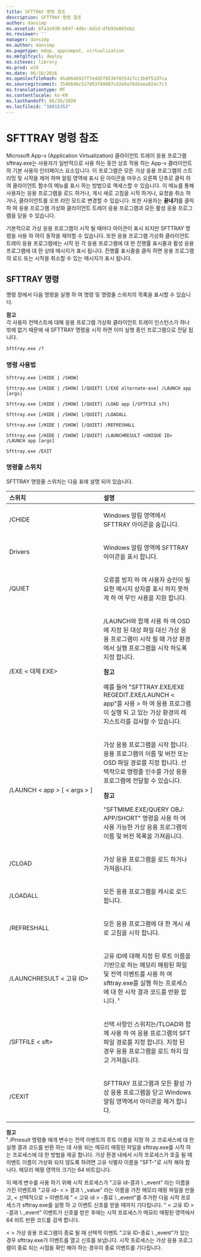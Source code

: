 ```yaml
---
title: SFTTRAY 명령 참조
description: SFTTRAY 명령 참조
author: dansimp
ms.assetid: 6fa3a939-b047-4d6c-bd1d-dfb93e065eb2
ms.reviewer: ''
manager: dansimp
ms.author: dansimp
ms.pagetype: mdop, appcompat, virtualization
ms.mktglfcycl: deploy
ms.sitesec: library
ms.prod: w10
ms.date: 06/16/2016
ms.openlocfilehash: 45a664b91ff7edd5f8536f035417cc3b0f52d7ca
ms.sourcegitcommit: 354664bc527d93f80687cd2eba70d1eea024c7c3
ms.translationtype: MT
ms.contentlocale: ko-KR
ms.lasthandoff: 06/26/2020
ms.locfileid: "10815353"
---
```

# SFTTRAY 명령 참조


Microsoft App-v (Application Virtualization) 클라이언트 트레이 응용 프로그램 sfttray.exe는 사용자가 일반적으로 사용 하는 동안 상호 작용 하는 App-v 클라이언트의 기본 사용자 인터페이스 요소입니다. 이 프로그램은 모든 가상 응용 프로그램의 스트리밍 및 시작을 제어 하며 알림 영역에 표시 된 아이콘을 마우스 오른쪽 단추로 클릭 하 여 클라이언트 함수의 메뉴를 표시 하는 방법으로 액세스할 수 있습니다. 이 메뉴를 통해 사용자는 응용 프로그램을 로드 하거나, 게시 새로 고침을 시작 하거나, 요청을 취소 하거나, 클라이언트를 오프 라인 모드로 변경할 수 있습니다. 또한 사용자는 **끝내기**를 클릭 하 여 응용 프로그램 가상화 클라이언트 트레이 응용 프로그램과 모든 활성 응용 프로그램을 닫을 수 있습니다.

기본적으로 가상 응용 프로그램이 시작 될 때마다 아이콘이 표시 되지만 SFTTRAY 명령을 사용 하 여이 동작을 제어할 수 있습니다. 또한 응용 프로그램 가상화 클라이언트 트레이 응용 프로그램에는 시작 된 각 응용 프로그램에 대 한 진행률 표시줄과 활성 응용 프로그램에 대 한 상태 메시지가 표시 됩니다. 진행률 표시줄을 클릭 하면 응용 프로그램의 로드 또는 시작을 취소할 수 있는 메시지가 표시 됩니다.

## SFTTRAY 명령


명령 창에서 다음 명령을 실행 하 여 명령 및 명령줄 스위치의 목록을 표시할 수 있습니다.

**참고**  
각 사용자 컨텍스트에 대해 응용 프로그램 가상화 클라이언트 트레이 인스턴스가 하나 밖에 없기 때문에 새 SFTTRAY 명령을 시작 하면 이미 실행 중인 프로그램으로 전달 됩니다.



`Sfttray.exe /?`

### 명령 사용법

`Sfttray.exe [/HIDE | /SHOW]`

`Sfttray.exe [/HIDE | /SHOW] [/QUIET] [/EXE alternate-exe] /LAUNCH app [args]`

`Sfttray.exe [/HIDE | /SHOW] [/QUIET] /LOAD app [/SFTFILE sft]`

`Sfttray.exe [/HIDE | /SHOW] [/QUIET] /LOADALL`

`Sfttray.exe [/HIDE | /SHOW] [/QUIET] /REFRESHALL`

`Sfttray.exe [/HIDE | /SHOW] [/QUIET] /LAUNCHRESULT <UNIQUE ID>  /LAUNCH app [args]`

`Sfttray.exe /EXIT`

### 명령줄 스위치

SFTTRAY 명령줄 스위치는 다음 표에 설명 되어 있습니다.

<table>
<colgroup>
<col width="50%" />
<col width="50%" />
</colgroup>
<thead>
<tr class="header">
<th align="left">스위치</th>
<th align="left">설명</th>
</tr>
</thead>
<tbody>
<tr class="odd">
<td align="left"><p>/CHIDE</p></td>
<td align="left"><p>Windows 알림 영역에서 SFTTRAY 아이콘을 숨깁니다.</p></td>
</tr>
<tr class="even">
<td align="left"><p>Drivers</p></td>
<td align="left"><p>Windows 알림 영역에 SFTTRAY 아이콘을 표시 합니다.</p></td>
</tr>
<tr class="odd">
<td align="left"><p>/QUIET</p></td>
<td align="left"><p>오류를 방지 하 여 사용자 승인이 필요한 메시지 상자를 표시 하지 못하게 하 여 무인 사용을 지원 합니다.</p></td>
</tr>
<tr class="even">
<td align="left"><p>/EXE &lt; 대체 EXE&gt;</p></td>
<td align="left"><p>/LAUNCH와 함께 사용 하 여 OSD에 지정 된 대상 파일 대신 가상 응용 프로그램이 시작 될 때 가상 환경에서 실행 프로그램을 시작 하도록 지정 합니다.</p>
<div class="alert">
<strong>참고</strong><br/><p>예를 들어 "SFTTRAY.EXE/EXE REGEDIT.EXE/LAUNCH &lt; app"를 사용 &gt; 하 여 응용 프로그램이 실행 되 고 있는 가상 환경의 레지스트리를 검사할 수 있습니다.</p>
</div>
<div>

</div></td>
</tr>
<tr class="odd">
<td align="left"><p>/LAUNCH &lt; app &gt; [ &lt; args &gt; ]</p></td>
<td align="left"><p>가상 응용 프로그램을 시작 합니다. 응용 프로그램의 이름 및 버전 또는 OSD 파일 경로를 지정 합니다. 선택적으로 명령줄 인수를 가상 응용 프로그램에 전달할 수 있습니다.</p>
<div class="alert">
<strong>참고</strong><br/><p>"SFTMIME.EXE/QUERY OBJ: APP/SHORT" 명령을 사용 하 여 사용 가능한 가상 응용 프로그램의 이름 및 버전 목록을 가져옵니다.</p>
</div>
<div>

</div></td>
</tr>
<tr class="even">
<td align="left"><p>/CLOAD</p></td>
<td align="left"><p>가상 응용 프로그램을 로드 하거나 가져옵니다.</p></td>
</tr>
<tr class="odd">
<td align="left"><p>/LOADALL</p></td>
<td align="left"><p>모든 응용 프로그램을 캐시로 로드 합니다.</p></td>
</tr>
<tr class="even">
<td align="left"><p>/REFRESHALL</p></td>
<td align="left"><p>모든 응용 프로그램에 대 한 게시 새로 고침을 시작 합니다.</p></td>
</tr>
<tr class="odd">
<td align="left"><p>/LAUNCHRESULT &lt; 고유 ID&gt;</p></td>
<td align="left"><p>고유 ID에 대해 지정 된 루트 이름을 기반으로 하는 메모리 매핑된 파일 및 전역 이벤트를 사용 하 여 sfttray.exe를 실행 하는 프로세스에 대 한 시작 결과 코드를 반환 합니다. ¹</p></td>
</tr>
<tr class="even">
<td align="left"><p>/SFTFILE &lt; sft&gt;</p></td>
<td align="left"><p>선택 사항인 스위치는/TLOAD와 함께 사용 하 여 응용 프로그램의 SFT 파일 경로를 지정 합니다. 지정 된 경우 응용 프로그램을 로드 하지 않고 가져옵니다.</p></td>
</tr>
<tr class="odd">
<td align="left"><p>/CEXIT</p></td>
<td align="left"><p>SFTTRAY 프로그램과 모든 활성 가상 응용 프로그램을 닫고 Windows 알림 영역에서 아이콘을 제거 합니다.</p></td>
</tr>
</tbody>
</table>



**참고**  
¹ */Prresult* 명령줄 매개 변수는 전역 이벤트의 루트 이름을 지정 하 고 프로세스에 대 한 실행 결과 코드를 반환 하는 데 사용 되는 메모리 매핑된 파일을 sfttray.exe를 시작 하는 프로세스에 대 한 방법을 제공 합니다. 가상 환경 내에서 시작 프로세스가 호출 될 때 이벤트 이름이 가상화 되지 않도록 하려면 고유 식별자 이름을 "SFT-"로 시작 해야 합니다. 메모리 매핑 영역의 크기는 64 비트입니다.

이 매개 변수를 사용 하기 위해 시작 프로세스가 "고유 id-결과 \ _event" 라는 이름을 가진 이벤트와 "고유 id- &lt; &gt; 결과 \ _value" 라는 이름을 가진 메모리 매핑 파일을 만들고, &lt; 선택적으로 &gt; 이벤트에 " &lt; 고유 id &gt; -종료 \ _event"를 추가한 다음 시작 프로세스가 sfttray.exe를 실행 하 고 이벤트 신호를 받을 때까지 기다립니다. " &lt; 고유 ID &gt; -결과 \ _event" 이벤트가 신호를 받은 후에는 시작 프로세스가 메모리 매핑된 영역에서 64 비트 반환 코드를 검색 합니다.

&lt; &gt; 가상 응용 프로그램이 종료 될 때 선택적 이벤트 "고유 ID-종료 \ _event"가 있는 경우 sfttray.exe가 이벤트를 열고 신호를 보냅니다. 시작 프로세스는 가상 응용 프로그램이 종료 되는 시점을 확인 해야 하는 경우이 종료 이벤트를 기다립니다.












